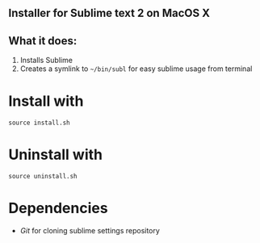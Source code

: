 ## Installer for Sublime text 2 on MacOS X

## What it does:
 1. Installs Sublime
 2. Creates a symlink to `~/bin/subl` for easy sublime usage from terminal

# Install with
`source install.sh`

# Uninstall with
`source uninstall.sh`

# Dependencies
 * *Git* for cloning sublime settings repository